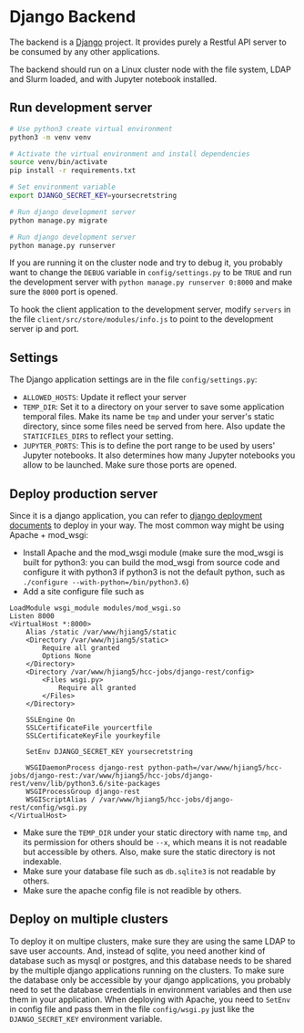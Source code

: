 # Django Backend

The backend is a [Django](https://www.djangoproject.com/) project. It provides purely a Restful API server to be consumed by any other applications.

The backend should run on a Linux cluster node with the file system, LDAP and Slurm loaded, and with Jupyter notebook installed.

## Run development server

``` bash
# Use python3 create virtual environment
python3 -m venv venv

# Activate the virtual environment and install dependencies
source venv/bin/activate
pip install -r requirements.txt

# Set environment variable
export DJANGO_SECRET_KEY=yoursecretstring

# Run django development server
python manage.py migrate

# Run django development server
python manage.py runserver
```

If you are running it on the cluster node and try to debug it, you probably want to change the `DEBUG` variable in `config/settings.py` to be `TRUE` and run the development server with `python manage.py runserver 0:8000` and make sure the `8000` port is opened.

To hook the client application to the development server, modify `servers` in the file `client/src/store/modules/info.js` to point to the development server ip and port.


## Settings

The Django application settings are in the file `config/settings.py`:
- `ALLOWED_HOSTS`: Update it reflect your server
- `TEMP_DIR`: Set it to a directory on your server to save some application temporal files. Make its name be `tmp` and under your server's static directory, since some files need be served from here. Also update the `STATICFILES_DIRS` to reflect your setting.
- `JUPYTER_PORTS`: This is to define the port range to be used by users' Jupyter notebooks. It also determines how many Jupyter notebooks you allow to be launched. Make sure those ports are opened.


## Deploy production server

Since it is a django application, you can refer to [django deployment documents]( https://docs.djangoproject.com/en/2.2/howto/deployment/) to deploy in your way. The most common way might be using Apache + mod_wsgi:
- Install Apache and the mod_wsgi module (make sure the mod_wsgi is built for python3: you can build the mod_wsgi from source code and configure it with python3 if python3 is not the default python, such as `./configure --with-python=/bin/python3.6`)
- Add a site configure file such as 
```
LoadModule wsgi_module modules/mod_wsgi.so
Listen 8000
<VirtualHost *:8000>
    Alias /static /var/www/hjiang5/static
    <Directory /var/www/hjiang5/static>
        Require all granted
        Options None
    </Directory>
    <Directory /var/www/hjiang5/hcc-jobs/django-rest/config>
        <Files wsgi.py>
            Require all granted
        </Files>
    </Directory>

    SSLEngine On
    SSLCertificateFile yourcertfile
    SSLCertificateKeyFile yourkeyfile

    SetEnv DJANGO_SECRET_KEY yoursecretstring

    WSGIDaemonProcess django-rest python-path=/var/www/hjiang5/hcc-jobs/django-rest:/var/www/hjiang5/hcc-jobs/django-rest/venv/lib/python3.6/site-packages
    WSGIProcessGroup django-rest
    WSGIScriptAlias / /var/www/hjiang5/hcc-jobs/django-rest/config/wsgi.py
</VirtualHost>
```
- Make sure the `TEMP_DIR` under your static directory with name `tmp`, and its permission for others should be `--x`, which means it is not readable but accessible by others. Also, make sure the static directory is not indexable. 
- Make sure your database file such as `db.sqlite3` is not readable by others.
- Make sure the apache config file is not readible by others.


## Deploy on multiple clusters

To deploy it on multipe clusters, make sure they are using the same LDAP to save user accounts. And, instead of sqlite, you need another kind of database such as mysql or postgres, and this database needs to be shared by the multiple django applications running on the clusters. To make sure the database only be accessible by your django applications, you probably need to set the database credentials in environment variables and then use them in your application. When deploying with Apache, you need to `SetEnv` in config file and pass them in the file `config/wsgi.py` just like the `DJANGO_SECRET_KEY` environment variable.
